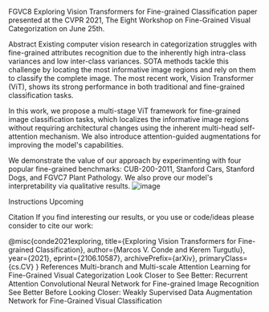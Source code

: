 FGVC8
Exploring Vision Transformers for Fine-grained Classification paper presented at the CVPR 2021, The Eight Workshop on Fine-Grained Visual Categorization on June 25th.

Abstract
Existing computer vision research in categorization struggles with fine-grained attributes recognition due to the inherently high intra-class variances and low inter-class variances. SOTA methods tackle this challenge by locating the most informative image regions and rely on them to classify the complete image. The most recent work, Vision Transformer (ViT), shows its strong performance in both traditional and fine-grained classification tasks.

In this work, we propose a multi-stage ViT framework for fine-grained image classification tasks, which localizes the informative image regions without requiring architectural changes using the inherent multi-head self-attention mechanism. We also introduce attention-guided augmentations for improving the model's capabilities.

We demonstrate the value of our approach by experimenting with four popular fine-grained benchmarks: CUB-200-2011, Stanford Cars, Stanford Dogs, and FGVC7 Plant Pathology. We also prove our model's interpretability via qualitative results.
![image](https://github.com/user-attachments/assets/1d6e40c6-f44f-47ad-b887-2aa3b2ab25be)

Instructions
Upcoming

Citation
If you find interesting our results, or you use or code/ideas please consider to cite our work:

@misc{conde2021exploring,
      title={Exploring Vision Transformers for Fine-grained Classification}, 
      author={Marcos V. Conde and Kerem Turgutlu},
      year={2021},
      eprint={2106.10587},
      archivePrefix={arXiv},
      primaryClass={cs.CV}
}
References
Multi-branch and Multi-scale Attention Learning for Fine-Grained Visual Categorization
Look Closer to See Better: Recurrent Attention Convolutional Neural Network for Fine-grained Image Recognition
See Better Before Looking Closer: Weakly Supervised Data Augmentation Network for Fine-Grained Visual Classification
